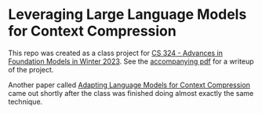 # Leveraging Large Language Models for Context Compression
This repo was created as a class project for [CS 324 - Advances in Foundation Models in Winter 2023](https://stanford-cs324.github.io/winter2023/). See the [accompanying pdf](https://github.com/grantsrb/ctx_cmp/blob/master/Grant-March2023-LeveragingLLMsForContextCompression.pdf) for a writeup of the project.

Another paper called [Adapting Language Models for Context Compression](https://arxiv.org/abs/2305.14788) came out shortly after the class was finished doing almost exactly the same technique.
